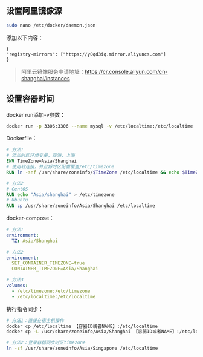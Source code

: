 ## 设置阿里镜像源
```bash
sudo nano /etc/docker/daemon.json
```
添加以下内容：
```
{
"registry-mirrors": ["https://y0qd3iq.mirror.aliyuncs.com"]
}
```
> 阿里云镜像服务申请地址：https://cr.console.aliyun.com/cn-shanghai/instances

## 设置容器时间
docker run添加-v参数：
```bash
docker run -p 3306:3306 --name mysql -v /etc/localtime:/etc/localtime
```

Dockerfile：
```dockerfile
# 方法1
# 添加时区环境变量，亚洲，上海
ENV TimeZone=Asia/Shanghai
# 使用软连接，并且将时区配置覆盖/etc/timezone
RUN ln -snf /usr/share/zoneinfo/$TimeZone /etc/localtime && echo $TimeZone > /etc/timezone

# 方法2
# CentOS
RUN echo "Asia/shanghai" > /etc/timezone
# Ubuntu
RUN cp /usr/share/zoneinfo/Asia/Shanghai /etc/localtime
```

docker-compose：
```yaml
# 方法1
environment:
  TZ: Asia/Shanghai
  
# 方法2
environment:
  SET_CONTAINER_TIMEZONE=true
  CONTAINER_TIMEZONE=Asia/Shanghai

# 方法3
volumes:
  - /etc/timezone:/etc/timezone
  - /etc/localtime:/etc/localtime
```

执行指令同步：
```bash
# 方法1：直接在宿主机操作
docker cp /etc/localtime 【容器ID或者NAME】:/etc/localtime
docker cp -L /usr/share/zoneinfo/Asia/Shanghai 【容器ID或者NAME】:/etc/localtime

# 方法2：登录容器同步时区timezone
ln -sf /usr/share/zoneinfo/Asia/Singapore /etc/localtime
```

